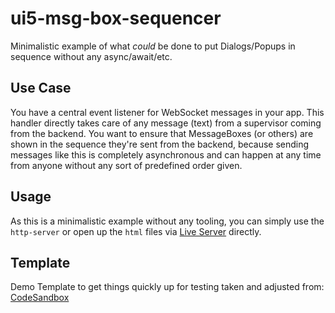 # ui5-msg-box-sequencer

Minimalistic example of what _could_ be done to put Dialogs/Popups in sequence without any async/await/etc.

## Use Case

You have a central event listener for WebSocket messages in your app. This handler directly takes care of any message (text) from a supervisor coming from the backend. You want to ensure that MessageBoxes (or others) are shown in the sequence they're sent from the backend, because sending messages like this is completely asynchronous and can happen at any time from anyone without any sort of predefined order given.

## Usage

As this is a minimalistic example without any tooling, you can simply use the `http-server` or open up the `html` files via [Live Server](https://marketplace.visualstudio.com/items?itemName=ritwickdey.LiveServer) directly.

## Template

Demo Template to get things quickly up for testing taken and adjusted from: [CodeSandbox](https://codesandbox.io/s/ui5-example-pglil?from-embed=&file=/webapp/App.view.xml)
